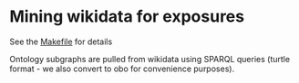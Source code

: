 # Mining wikidata for exposures

See the [Makefile](Makefile) for details

Ontology subgraphs are pulled from wikidata using SPARQL queries
(turtle format - we also convert to obo for convenience purposes).


